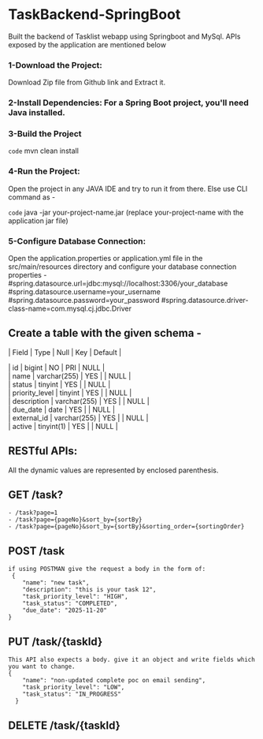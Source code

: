 # TaskBackend-SpringBoot
Built the backend of Tasklist webapp using Springboot and MySql. APIs exposed by the application are mentioned below

### 1-Download the Project: 
Download Zip file from Github link and Extract it.

### 2-Install Dependencies: For a Spring Boot project, you'll need Java installed. 

### 3-Build the Project
``code`` mvn clean install

### 4-Run the Project:

Open the project in any JAVA IDE and try to run it from there. Else use CLI command as - 

``code`` java -jar your-project-name.jar (replace your-project-name with the application jar file)


### 5-Configure Database Connection:
Open the application.properties or application.yml file in the src/main/resources directory and configure your database connection properties -
#spring.datasource.url=jdbc:mysql://localhost:3306/your_database
#spring.datasource.username=your_username
#spring.datasource.password=your_password
#spring.datasource.driver-class-name=com.mysql.cj.jdbc.Driver

## Create a table with the given schema - 

| Field          | Type         | Null | Key | Default | 

| id             | bigint       | NO   | PRI | NULL    |       
| name           | varchar(255) | YES  |     | NULL    |       
| status         | tinyint      | YES  |     | NULL    |       
| priority_level | tinyint      | YES  |     | NULL    |       
| description    | varchar(255) | YES  |     | NULL    |       
| due_date       | date         | YES  |     | NULL    |       
| external_id    | varchar(255) | YES  |     | NULL    |       
| active         | tinyint(1)   | YES  |     | NULL    |       

## RESTful APIs: 
 All the dynamic values are represented by enclosed parenthesis.

## GET /task?
	- /task?page=1
	- /task?page={pageNo}&sort_by={sortBy}
	- /task?page={pageNo}&sort_by={sortBy}&sorting_order={sortingOrder}
## POST /task
	if using POSTMAN give the request a body in the form of:
	 {
	    "name": "new task",
	    "description": "this is your task 12",
	    "task_priority_level": "HIGH",
	    "task_status": "COMPLETED",
	    "due_date": "2025-11-20"
	}
## PUT /task/{taskId}
	This API also expects a body. give it an object and write fields which you want to change.
	{
        "name": "non-updated complete poc on email sending",
        "task_priority_level": "LOW",
        "task_status": "IN_PROGRESS"
      }
## DELETE /task/{taskId}
